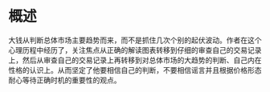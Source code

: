 # 概述
大钱从判断总体市场主要趋势而来，而不是抓住几次个别的起伏波动。作者在这个心理历程中经历了，关注焦点从正确的解读图表转移到仔细的审查自己的交易记录上，然后从审查自己的交易记录上再转移到对总体市场的大趋势的判断、自己内在性格的认识上。从而坚定了他要相信自己的判断，不要相信谣言并且根据价格形态耐心等待正确时机的重要性的观点。
